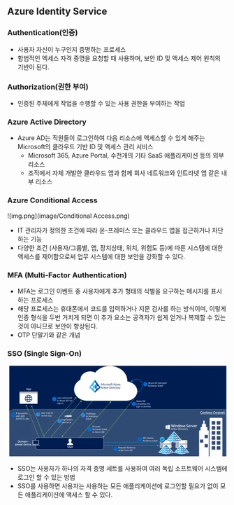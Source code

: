 ## Azure Identity Service

### Authentication(인증)
- 사용자 자신이 누구인지 증명하는 프로세스
- 합법적인 엑세스 자격 증명을 요청할 때 사용하며, 보안 ID 및 액세스 제어 원칙의 기반이 된다.

### Authorization(권한 부여)
- 인증된 주체에게 작업을 수행할 수 있는 사용 권한을 부여하는 작업

### Azure Active Directory
- Azure AD는 직원들이 로그인하여 다음 리소스에 액세스할 수 있게 해주는 Microsoft의 클라우드 기반 ID 및 액세스 관리 서비스
  - Microsoft 365, Azure Portal, 수천개의 기타 SaaS 애플리케이션 등의 외부 리소스
  - 조직에서 자체 개발한 클라우드 앱과 함께 회사 네트워크와 인트라넷 앱 같은 내부 리소스

### Azure Conditional Access
![img.png](image/Conditional Access.png)
- IT 관리자가 정의한 조건에 따라 온-프레미스 또는 클라우드 앱을 접근하거나 차단하는 기능
- 다양한 조건 (사용자/그룹별, 앱, 장치상태, 위치, 위험도 등)에 따른 시스템에 대한 액세스를 제어함으로써 업무 시스템에 대한 보안을 강화할 수 있다.

### MFA (Multi-Factor Authentication)
- MFA는 로그인 이벤트 중 사용자에게 추가 형태의 식별을 요구하는 메시지를 표시하는 프로세스
- 해당 프로세스는 휴대폰에서 코드를 입력하거나 지문 검사를 하는 방식이며, 이렇게 인증 형식을 두번 거치게 되면 이 추가 요소는 공격자가 쉽게 얻거나 복제할 수 있는 것이 아니므로 보안이 향상된다.
- OTP 단말기와 같은 개념

### SSO (Single Sign-On)
![img.png](image/SSO.png)
- SSO는 사용자가 하나의 자격 증명 세트를 사용하여 여러 독립 소프트웨어 시스템에 로그인 할 수 있는 방법
- SSO를 사용하면 사용자는 사용하는 모든 애플리케이션에 로그인할 필요가 없이 모든 애플리케이션에 액세스 할 수 있다.